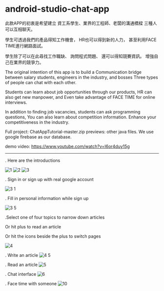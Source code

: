 # android-studio-chat-app

此款APP的初衷是希望建立
資工系學生、業界的工程師、老闆的溝通橋樑
三種人可以互相聊天。

學生可透過我們的產品得知工作機會，
HR也可以得到新的人力，
甚至利用FACE TIME進行網路面試。

學生除了可以在此尋找工作職缺、
詢問程式問題、
還可以得知競賽資訊。
增強自己在業界的競爭力。

The original intention of this app is to build a Communication bridge between salary students, engineers in the industry, and bosses Three types of people can chat with each other.

Students can learn about job opportunities through our products, HR can also get new manpower, and Even take advantage of FACE TIME for online interviews.

In addition to finding job vacancies, students can ask programming questions, You can also learn about competition information. Enhance your competitiveness in the industry.



Full project:
ChatAppTutorial-master.zip
previews:
other java files.
We use google firebase as our database. 


demo video: 
https://www.youtube.com/watch?v=I6or4duy15g


-----------------------------------
. Here are the introductions


![1](https://user-images.githubusercontent.com/79260866/186553006-95705dfb-d00b-4350-895b-ab1b3a98e2fc.jpg)
![2](https://user-images.githubusercontent.com/79260866/186553009-db932fa1-ac14-41d1-8382-a07ff095ac67.jpg)
![3](https://user-images.githubusercontent.com/79260866/186553017-4c3da184-daaa-44b1-9c95-79dd60fbc0ae.jpg)


. Sign in or sign up with real google account

![3 1](https://user-images.githubusercontent.com/79260866/186553022-85fb31c9-fdd9-4ff7-ab06-17324ba3046f.jpg)

. Fill in personal information while sign up

![3 5](https://user-images.githubusercontent.com/79260866/186553024-32a903d6-e1d2-4d8d-9290-49d22a62993f.jpg)

.Select one of four topics to narrow down articles

Or hit plus to read an article

Or hit the icons beside the plus to switch pages

![4](https://user-images.githubusercontent.com/79260866/186553037-6d7745cc-1868-48c0-bf56-ed68fb574de1.jpg)

. Write an article
![4 5](https://user-images.githubusercontent.com/79260866/186553056-62fbe661-a165-4970-a6c0-9ff2457081d3.jpg)

. Read an article
![5](https://user-images.githubusercontent.com/79260866/186553065-0f607abe-b977-42d1-8e71-0fed5aa74133.jpg)

. Chat interface
![6](https://user-images.githubusercontent.com/79260866/186553067-e4f9d9e8-9bdf-4cf4-9174-7c9144559b4e.jpg)

. Face time with someone
![10](https://user-images.githubusercontent.com/79260866/186553078-da7be605-6ec3-4837-b70f-77160924c10e.jpg)
